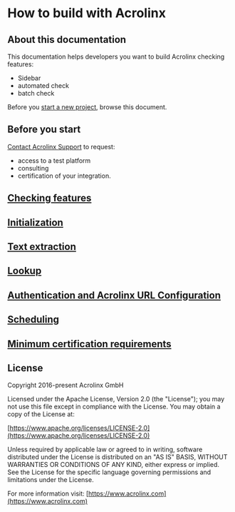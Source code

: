 # How to build with Acrolinx

## About this documentation

This documentation helps developers you want to build Acrolinx checking features:

- Sidebar
- automated check
- batch check

Before you [start a new project](https://support.acrolinx.com/hc/en-us/categories/10209837818770-Build-With-Acrolinx),
browse this document.

## Before you start

[Contact Acrolinx Support](https://support.acrolinx.com/hc/en-us/requests/new) to request:

- access to a test platform
- consulting
- certification of your integration.

## [Checking features](topics/checking-features.md)

## [Initialization](topics/initialization.md)

## [Text extraction](topics/text-extraction.md)

## [Lookup](topics/text-lookup.md)

## [Authentication and Acrolinx URL Configuration](topics/authentication.md)

## [Scheduling](topics/scheduling.md)

## [Minimum certification requirements](topics/minimum-requirements.md)

## License

Copyright 2016-present Acrolinx GmbH

Licensed under the Apache License, Version 2.0 (the "License");
you may not use this file except in compliance with the License.
You may obtain a copy of the License at:

[https://www.apache.org/licenses/LICENSE-2.0](https://www.apache.org/licenses/LICENSE-2.0)

Unless required by applicable law or agreed to in writing, software
distributed under the License is distributed on an "AS IS" BASIS,
WITHOUT WARRANTIES OR CONDITIONS OF ANY KIND, either express or implied.
See the License for the specific language governing permissions and
limitations under the License.

For more information visit: [https://www.acrolinx.com](https://www.acrolinx.com)
